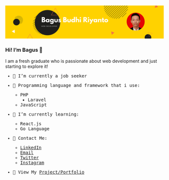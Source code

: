 ![Profile Name Banner](https://github.com/riyanbagusb/riyanbagusb/raw/master/images/banner/banner.png)

### Hi! I’m Bagus 👋

I am a fresh graduate who is passionate about web development and just starting to explore it!

<samp>

- 🔭 I’m currently a job seeker

- 📝 Programming language and framework that i use:
	- PHP
		- Laravel
	- JavaScript

- 🌱 I’m currently learning:
	- React.js
	- Go Language

* 📧 Contact Me:
	* [LinkedIn](https://www.linkedin.com/in/bagus-budhi-riyanto)
	* [Email](mailto:riyanbagusb@gmail.com)
	* [Twitter](https://twitter.com/riyan_bagusb)
	* [Instagram](https://instagram.com/riyan_bagusb)

* 📃 View My [Project/Portfolio](https://github.com/riyanbagusb/my-portfolio)
</samp>


<!--
**riyanbagusb/riyanbagusb** is a ✨ _special_ ✨ repository because its `README.md` (this file) appears on your GitHub profile.

Here are some ideas to get you started:

- 🔭 I’m currently working on ...
- 🌱 I’m currently learning ...
- 👯 I’m looking to collaborate on ...
- 🤔 I’m looking for help with ...
- 💬 Ask me about ...
- 📫 How to reach me: ...
- 😄 Pronouns: ...
- ⚡ Fun fact: ...
-->

